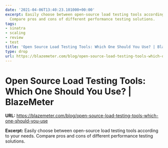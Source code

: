 ```yaml
---
date: '2021-04-06T13:40:23.101000+00:00'
excerpt: Easily choose between open-source load testing tools according to your needs.
  Compare pros and cons of different performance testing solutions.
tags:
- sinatra
- scaling
- review
- test
title: 'Open Source Load Testing Tools: Which One Should You Use? | BlazeMeter'
type: drop
url: https://blazemeter.com/blog/open-source-load-testing-tools-which-one-should-you-use
---
```


# Open Source Load Testing Tools: Which One Should You Use? | BlazeMeter

**URL:** https://blazemeter.com/blog/open-source-load-testing-tools-which-one-should-you-use

**Excerpt:** Easily choose between open-source load testing tools according to your needs. Compare pros and cons of different performance testing solutions.
